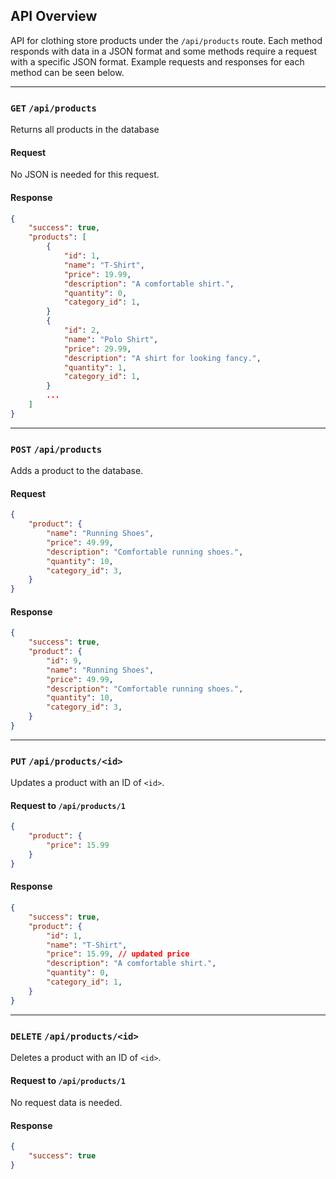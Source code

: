 ## API Overview

API for clothing store products under the `/api/products` route. Each method responds with data in a JSON format and some methods require a request with a specific JSON format. Example requests and responses for each method can be seen below.

---

### `GET` `/api/products`

Returns all products in the database

#### Request
No JSON is needed for this request.

#### Response
```json
{
    "success": true,
    "products": [
        {
            "id": 1,
            "name": "T-Shirt",
            "price": 19.99,
            "description": "A comfortable shirt.",
            "quantity": 0,
            "category_id": 1,
        }
        {
            "id": 2,
            "name": "Polo Shirt",
            "price": 29.99,
            "description": "A shirt for looking fancy.",
            "quantity": 1,
            "category_id": 1,
        }
        ...
    ]
}
```

---

### `POST` `/api/products`

Adds a product to the database.

#### Request

```json
{
    "product": {
        "name": "Running Shoes",
        "price": 49.99,
        "description": "Comfortable running shoes.",
        "quantity": 10,
        "category_id": 3,
    }
}

```

#### Response

```json
{
    "success": true,
    "product": {
        "id": 9,
        "name": "Running Shoes",
        "price": 49.99,
        "description": "Comfortable running shoes.",
        "quantity": 10,
        "category_id": 3,
    }
}
```

---

### `PUT` `/api/products/<id>`

Updates a product with an ID of `<id>`.

#### Request to `/api/products/1`

```json
{
    "product": {
        "price": 15.99
    }
}
```

#### Response

```json
{
    "success": true,
    "product": {
        "id": 1,
        "name": "T-Shirt",
        "price": 15.99, // updated price
        "description": "A comfortable shirt.",
        "quantity": 0,
        "category_id": 1,
    }
}
```

--- 

### `DELETE` `/api/products/<id>`

Deletes a product with an ID of `<id>`.

#### Request to `/api/products/1`
No request data is needed.

#### Response
```json
{
    "success": true
}
```
